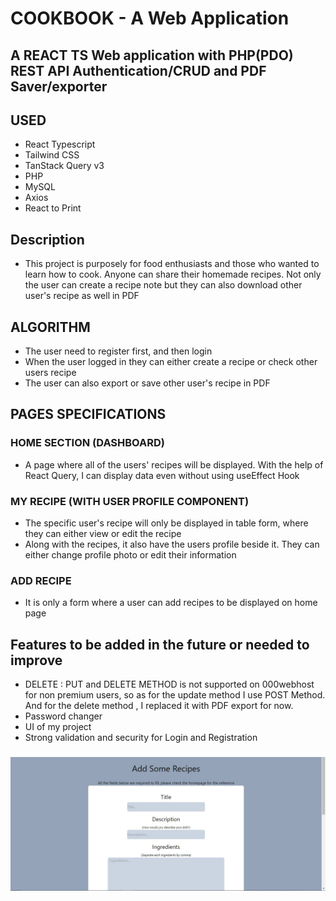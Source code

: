 # COOKBOOK - A Web Application

## A REACT TS Web application with PHP(PDO) REST API Authentication/CRUD and PDF Saver/exporter

## USED

- React Typescript
- Tailwind CSS
- TanStack Query v3
- PHP
- MySQL
- Axios
- React to Print

## Description

- This project is purposely for food enthusiasts and those who wanted to learn how to cook. Anyone can share their homemade recipes. Not only the user can create a recipe note but they can also download other user's recipe as well in PDF

## ALGORITHM

- The user need to register first, and then login
- When the user logged in they can either create a recipe or check other users recipe
- The user can also export or save other user's recipe in PDF

## PAGES SPECIFICATIONS

### HOME SECTION (DASHBOARD)

- A page where all of the users' recipes will be displayed. With the help of React Query, I can display data even without using useEffect Hook

### MY RECIPE (WITH USER PROFILE COMPONENT)

- The specific user's recipe will only be displayed in table form, where they can either view or edit the recipe
- Along with the recipes, it also have the users profile beside it. They can either change profile photo or edit their information

### ADD RECIPE

- It is only a form where a user can add recipes to be displayed on home page

## Features to be added in the future or needed to improve

- DELETE : PUT and DELETE METHOD is not supported on 000webhost for non premium users, so as for the update method I use POST Method. And for the delete method , I replaced it with PDF export for now.
- Password changer
- UI of my project
- Strong validation and security for Login and Registration

###

![Alt text](/screenshots/add_recipe.JPG)<br>
